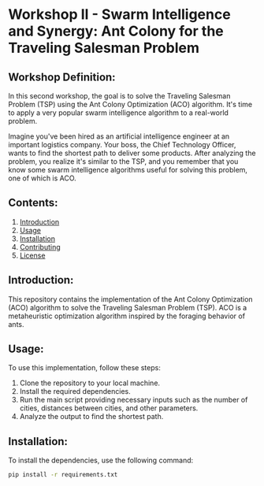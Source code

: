 # Workshop II - Swarm Intelligence and Synergy: Ant Colony for the Traveling Salesman Problem

## Workshop Definition:
In this second workshop, the goal is to solve the Traveling Salesman Problem (TSP) using the Ant Colony Optimization (ACO) algorithm. It's time to apply a very popular swarm intelligence algorithm to a real-world problem.

Imagine you've been hired as an artificial intelligence engineer at an important logistics company. Your boss, the Chief Technology Officer, wants to find the shortest path to deliver some products. After analyzing the problem, you realize it's similar to the TSP, and you remember that you know some swarm intelligence algorithms useful for solving this problem, one of which is ACO.

## Contents:
1. [Introduction](#introduction)
2. [Usage](#usage)
3. [Installation](#installation)
4. [Contributing](#contributing)
5. [License](#license)

## Introduction:
This repository contains the implementation of the Ant Colony Optimization (ACO) algorithm to solve the Traveling Salesman Problem (TSP). ACO is a metaheuristic optimization algorithm inspired by the foraging behavior of ants. 

## Usage:
To use this implementation, follow these steps:
1. Clone the repository to your local machine.
2. Install the required dependencies.
3. Run the main script providing necessary inputs such as the number of cities, distances between cities, and other parameters.
4. Analyze the output to find the shortest path.

## Installation:
To install the dependencies, use the following command:
```bash
pip install -r requirements.txt
